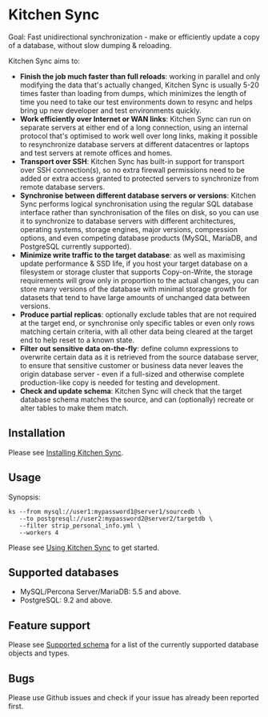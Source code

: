 Kitchen Sync
============

Goal: Fast unidirectional synchronization - make or efficiently update a copy of a database, without slow dumping & reloading.

Kitchen Sync aims to:
* **Finish the job much faster than full reloads**: working in parallel and only modifying the data that's actually changed, Kitchen Sync is usually 5-20 times faster than loading from dumps, which minimizes the length of time you need to take our test environments down to resync and helps bring up new developer and test environments quickly.
* **Work efficiently over Internet or WAN links**: Kitchen Sync can run on separate servers at either end of a long connection, using an internal protocol that's optimised to work well over long links, making it possible to resynchronize database servers at different datacentres or laptops and test servers at remote offices and homes.
* **Transport over SSH**: Kitchen Sync has built-in support for transport over SSH connection(s), so no extra firewall permissions need to be added or extra access granted to protected servers to synchronize from remote database servers.
* **Synchronise between different database servers or versions**: Kitchen Sync performs logical synchronisation using the regular SQL database interface rather than synchronisation of the files on disk, so you can use it to synchronize to database servers with different architectures, operating systems, storage engines, major versions, compression options, and even competing database products (MySQL, MariaDB, and PostgreSQL currently supported).
* **Minimize write traffic to the target database**: as well as maximising update performance & SSD life, if you host your target database on a filesystem or storage cluster that supports Copy-on-Write, the storage requirements will grow only in proportion to the actual changes, you can store many versions of the database with minimal storage growth for datasets that tend to have large amounts of unchanged data between versions.
* **Produce partial replicas**: optionally exclude tables that are not required at the target end, or synchronise only specific tables or even only rows matching certain criteria, with all other data being cleared at the target end to help reset to a known state.
* **Filter out sensitive data on-the-fly**: define column expressions to overwrite certain data as it is retrieved from the source database server, to ensure that sensitive customer or business data never leaves the origin database server - even if a full-sized and otherwise complete production-like copy is needed for testing and development.
* **Check and update schema**: Kitchen Sync will check that the target database schema matches the source, and can (optionally) recreate or alter tables to make them match.

Installation
------------

Please see [Installing Kitchen Sync](INSTALL.md).

Usage
-----

Synopsis:

```
ks --from mysql://user1:mypassword1@server1/sourcedb \
   --to postgresql://user2:mypassword2@server2/targetdb \
   --filter strip_personal_info.yml \
   --workers 4
```

Please see [Using Kitchen Sync](USAGE.md) to get started.

Supported databases
-------------------
* MySQL/Percona Server/MariaDB: 5.5 and above.
* PostgreSQL: 9.2 and above.

Feature support
---------------

Please see [Supported schema](SCHEMA.md) for a list of the currently supported database objects and types.

Bugs
----

Please use Github issues and check if your issue has already been reported first.
